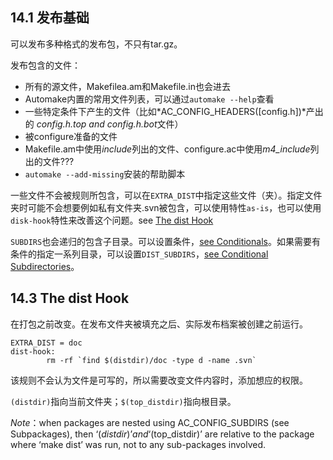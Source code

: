 ## 14.1 发布基础
可以发布多种格式的发布包，不只有tar.gz。

发布包含的文件：

- 所有的源文件，Makefilea.am和Makefile.in也会进去
- Automake内置的常用文件列表，可以通过`automake --help`查看
- 一些特定条件下产生的文件（比如*AC_CONFIG_HEADERS([config.h])*产出的 *config.h.top and config.h.bot*文件）
- 被configure准备的文件
- Makefile.am中使用*include*列出的文件、configure.ac中使用*m4_include*列出的文件???
- `automake --add-missing`安装的帮助脚本

一些文件不会被规则所包含，可以在`EXTRA_DIST`中指定这些文件（夹）。指定文件夹时可能不会想要例如私有文件夹.svn被包含，可以使用特性`as-is`，也可以使用`disk-hook`特性来改善这个问题。see [The dist Hook](#dist-hook)

`SUBDIRS`也会递归的包含子目录。可以设置条件，[see Conditionals](https://www.gnu.org/software/automake/manual/automake.html#Conditionals)。如果需要有条件的指定一系列目录，可以设置`DIST_SUBDIRS`，[see Conditional Subdirectories](https://www.gnu.org/software/automake/manual/automake.html#Conditional-Subdirectories)。

## 14.3 The dist Hook<span id="dist-hook"></span>
在打包之前改变。在发布文件夹被填充之后、实际发布档案被创建之前运行。
```
EXTRA_DIST = doc
dist-hook:
        rm -rf `find $(distdir)/doc -type d -name .svn`
```
该规则不会认为文件是可写的，所以需要改变文件内容时，添加想应的权限。

`(distdir)`指向当前文件夹；`$(top_distdir)`指向根目录。

*Note*：when packages are nested using AC_CONFIG_SUBDIRS (see Subpackages), then ‘$(distdir)’ and ‘$(top_distdir)’ are relative to the package where ‘make dist’ was run, not to any sub-packages involved. 